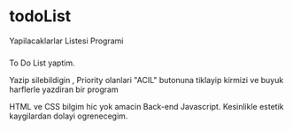 # todoList
Yapilacaklarlar Listesi Programi

###
To Do List yaptim.

Yazip silebildigin , Priority olanlari "ACIL" butonuna tiklayip kirmizi ve buyuk harflerle yazdiran bir program

HTML ve CSS bilgim hic yok amacin Back-end Javascript.    Kesinlikle estetik kaygilardan dolayi ogrenecegim.
